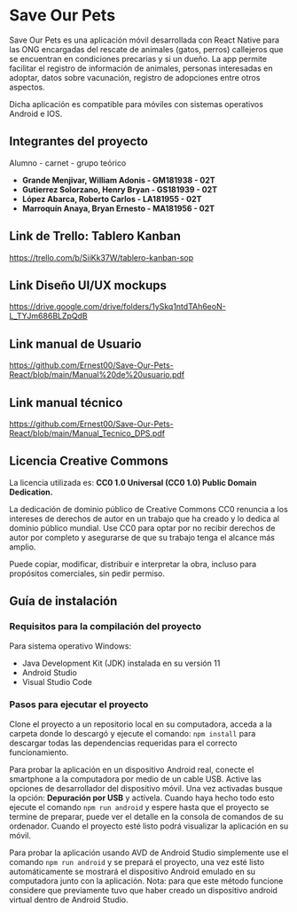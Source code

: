 # Save Our Pets

Save Our Pets es una aplicación móvil desarrollada con React Native para las ONG encargadas del rescate de animales (gatos, perros)
callejeros que se encuentran en condiciones precarias y si un dueño. La app permite facilitar el registro de información de 
animales, personas interesadas en adoptar, datos sobre vacunación, registro de adopciones entre otros aspectos.

Dicha aplicación es compatible para móviles con sistemas operativos Android e IOS.

## Integrantes del proyecto

Alumno - carnet - grupo teórico
* **Grande Menjivar, William Adonis - GM181938 - 02T** 
* **Gutierrez Solorzano, Henry Bryan - GS181939 - 02T**
* **López Abarca, Roberto Carlos - LA181955 - 02T**
* **Marroquín Anaya, Bryan Ernesto - MA181956 -  02T**

## Link de Trello: Tablero Kanban

https://trello.com/b/SiiKk37W/tablero-kanban-sop

## Link Diseño UI/UX mockups

https://drive.google.com/drive/folders/1ySkq1ntdTAh6eoN-L_TYJm686BLZpQdB

## Link manual de Usuario
https://github.com/Ernest00/Save-Our-Pets-React/blob/main/Manual%20de%20usuario.pdf

## Link manual técnico
https://github.com/Ernest00/Save-Our-Pets-React/blob/main/Manual_Tecnico_DPS.pdf

## Licencia Creative Commons
La licencia utilizada es: **CC0 1.0 Universal (CC0 1.0) Public Domain Dedication.**

La dedicación de dominio público de Creative Commons CC0 renuncia a los intereses de derechos de autor en un trabajo que ha creado y lo dedica al dominio público mundial. Use CC0 para optar por no recibir derechos de autor por completo y asegurarse de que su trabajo tenga el alcance más amplio. 

Puede copiar, modificar, distribuir e interpretar la obra, incluso para propósitos comerciales, sin pedir permiso.

## Guía de instalación

### Requisitos para la compilación del proyecto
Para sistema operativo Windows:

* Java Development Kit (JDK) instalada en su versión 11
* Android Studio
* Visual Studio Code

### Pasos para ejecutar el proyecto

Clone el proyecto a un repositorio local en su computadora, acceda a la carpeta donde lo descargó y ejecute el comando:
`npm install` para descargar todas las dependencias requeridas para el correcto funcionamiento.

Para probar la aplicación en un dispositivo Android real, conecte el smartphone a la computadora por medio de un cable USB.
Active las opciones de desarrollador del dispositivo móvil. Una vez activadas busque la opción: **Depuración por USB** y actívela. Cuando haya hecho todo esto ejecute el comando `npm run android` y espere hasta que el proyecto se termine de preparar, puede ver el detalle en la consola de comandos de su ordenador. Cuando el proyecto esté listo podrá visualizar la aplicación en su móvil.

Para probar la aplicación usando AVD de Android Studio simplemente use el comando `npm run android` y se prepará el proyecto, una vez
esté listo automáticamente se mostrará el dispositivo Android emulado en su computadora junto con la aplicación. Nota: para que este método
funcione considere que previamente tuvo que haber creado un dispositivo android virtual dentro de Android Studio. 




